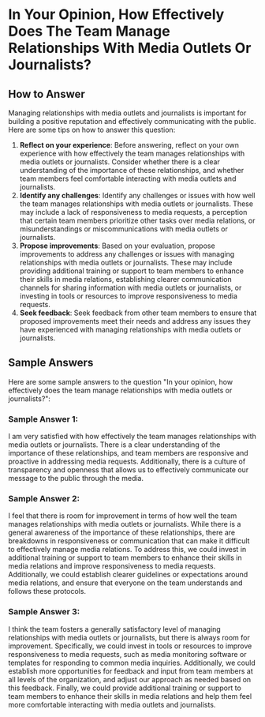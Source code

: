 In Your Opinion, How Effectively Does The Team Manage Relationships With Media Outlets Or Journalists?
=============================================================================================================================

How to Answer
-------------

Managing relationships with media outlets and journalists is important for building a positive reputation and effectively communicating with the public. Here are some tips on how to answer this question:

1. **Reflect on your experience**: Before answering, reflect on your own experience with how effectively the team manages relationships with media outlets or journalists. Consider whether there is a clear understanding of the importance of these relationships, and whether team members feel comfortable interacting with media outlets and journalists.
2. **Identify any challenges**: Identify any challenges or issues with how well the team manages relationships with media outlets or journalists. These may include a lack of responsiveness to media requests, a perception that certain team members prioritize other tasks over media relations, or misunderstandings or miscommunications with media outlets or journalists.
3. **Propose improvements**: Based on your evaluation, propose improvements to address any challenges or issues with managing relationships with media outlets or journalists. These may include providing additional training or support to team members to enhance their skills in media relations, establishing clearer communication channels for sharing information with media outlets or journalists, or investing in tools or resources to improve responsiveness to media requests.
4. **Seek feedback**: Seek feedback from other team members to ensure that proposed improvements meet their needs and address any issues they have experienced with managing relationships with media outlets or journalists.

Sample Answers
--------------

Here are some sample answers to the question "In your opinion, how effectively does the team manage relationships with media outlets or journalists?":

### Sample Answer 1:

I am very satisfied with how effectively the team manages relationships with media outlets or journalists. There is a clear understanding of the importance of these relationships, and team members are responsive and proactive in addressing media requests. Additionally, there is a culture of transparency and openness that allows us to effectively communicate our message to the public through the media.

### Sample Answer 2:

I feel that there is room for improvement in terms of how well the team manages relationships with media outlets or journalists. While there is a general awareness of the importance of these relationships, there are breakdowns in responsiveness or communication that can make it difficult to effectively manage media relations. To address this, we could invest in additional training or support to team members to enhance their skills in media relations and improve responsiveness to media requests. Additionally, we could establish clearer guidelines or expectations around media relations, and ensure that everyone on the team understands and follows these protocols.

### Sample Answer 3:

I think the team fosters a generally satisfactory level of managing relationships with media outlets or journalists, but there is always room for improvement. Specifically, we could invest in tools or resources to improve responsiveness to media requests, such as media monitoring software or templates for responding to common media inquiries. Additionally, we could establish more opportunities for feedback and input from team members at all levels of the organization, and adjust our approach as needed based on this feedback. Finally, we could provide additional training or support to team members to enhance their skills in media relations and help them feel more comfortable interacting with media outlets and journalists.
